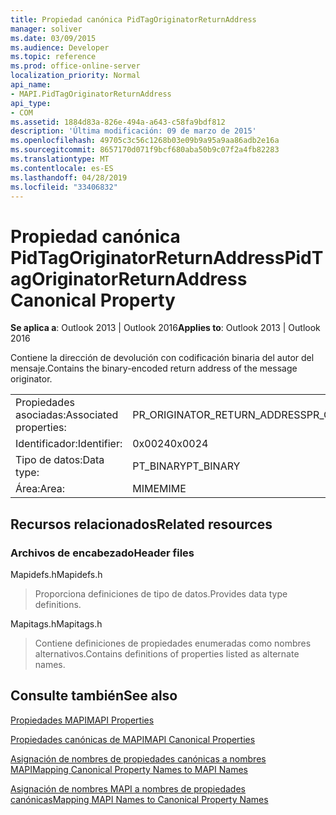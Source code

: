 ```yaml
---
title: Propiedad canónica PidTagOriginatorReturnAddress
manager: soliver
ms.date: 03/09/2015
ms.audience: Developer
ms.topic: reference
ms.prod: office-online-server
localization_priority: Normal
api_name:
- MAPI.PidTagOriginatorReturnAddress
api_type:
- COM
ms.assetid: 1884d83a-826e-494a-a643-c58fa9bdf812
description: 'Última modificación: 09 de marzo de 2015'
ms.openlocfilehash: 49705c3c56c1268b03e09b9a95a9aa86adb2e16a
ms.sourcegitcommit: 8657170d071f9bcf680aba50b9c07f2a4fb82283
ms.translationtype: MT
ms.contentlocale: es-ES
ms.lasthandoff: 04/28/2019
ms.locfileid: "33406832"
---
```

# <a name="pidtagoriginatorreturnaddress-canonical-property"></a><span data-ttu-id="3ddd8-103">Propiedad canónica PidTagOriginatorReturnAddress</span><span class="sxs-lookup"><span data-stu-id="3ddd8-103">PidTagOriginatorReturnAddress Canonical Property</span></span>

  
  
<span data-ttu-id="3ddd8-104">**Se aplica a**: Outlook 2013 | Outlook 2016</span><span class="sxs-lookup"><span data-stu-id="3ddd8-104">**Applies to**: Outlook 2013 | Outlook 2016</span></span> 
  
<span data-ttu-id="3ddd8-105">Contiene la dirección de devolución con codificación binaria del autor del mensaje.</span><span class="sxs-lookup"><span data-stu-id="3ddd8-105">Contains the binary-encoded return address of the message originator.</span></span>
  
|||
|:-----|:-----|
|<span data-ttu-id="3ddd8-106">Propiedades asociadas:</span><span class="sxs-lookup"><span data-stu-id="3ddd8-106">Associated properties:</span></span>  <br/> |<span data-ttu-id="3ddd8-107">PR_ORIGINATOR_RETURN_ADDRESS</span><span class="sxs-lookup"><span data-stu-id="3ddd8-107">PR_ORIGINATOR_RETURN_ADDRESS</span></span>  <br/> |
|<span data-ttu-id="3ddd8-108">Identificador:</span><span class="sxs-lookup"><span data-stu-id="3ddd8-108">Identifier:</span></span>  <br/> |<span data-ttu-id="3ddd8-109">0x0024</span><span class="sxs-lookup"><span data-stu-id="3ddd8-109">0x0024</span></span>  <br/> |
|<span data-ttu-id="3ddd8-110">Tipo de datos:</span><span class="sxs-lookup"><span data-stu-id="3ddd8-110">Data type:</span></span>  <br/> |<span data-ttu-id="3ddd8-111">PT_BINARY</span><span class="sxs-lookup"><span data-stu-id="3ddd8-111">PT_BINARY</span></span>  <br/> |
|<span data-ttu-id="3ddd8-112">Área:</span><span class="sxs-lookup"><span data-stu-id="3ddd8-112">Area:</span></span>  <br/> |<span data-ttu-id="3ddd8-113">MIME</span><span class="sxs-lookup"><span data-stu-id="3ddd8-113">MIME</span></span>  <br/> |
   
## <a name="related-resources"></a><span data-ttu-id="3ddd8-114">Recursos relacionados</span><span class="sxs-lookup"><span data-stu-id="3ddd8-114">Related resources</span></span>

### <a name="header-files"></a><span data-ttu-id="3ddd8-115">Archivos de encabezado</span><span class="sxs-lookup"><span data-stu-id="3ddd8-115">Header files</span></span>

<span data-ttu-id="3ddd8-116">Mapidefs.h</span><span class="sxs-lookup"><span data-stu-id="3ddd8-116">Mapidefs.h</span></span>
  
> <span data-ttu-id="3ddd8-117">Proporciona definiciones de tipo de datos.</span><span class="sxs-lookup"><span data-stu-id="3ddd8-117">Provides data type definitions.</span></span>
    
<span data-ttu-id="3ddd8-118">Mapitags.h</span><span class="sxs-lookup"><span data-stu-id="3ddd8-118">Mapitags.h</span></span>
  
> <span data-ttu-id="3ddd8-119">Contiene definiciones de propiedades enumeradas como nombres alternativos.</span><span class="sxs-lookup"><span data-stu-id="3ddd8-119">Contains definitions of properties listed as alternate names.</span></span>
    
## <a name="see-also"></a><span data-ttu-id="3ddd8-120">Consulte también</span><span class="sxs-lookup"><span data-stu-id="3ddd8-120">See also</span></span>



[<span data-ttu-id="3ddd8-121">Propiedades MAPI</span><span class="sxs-lookup"><span data-stu-id="3ddd8-121">MAPI Properties</span></span>](mapi-properties.md)
  
[<span data-ttu-id="3ddd8-122">Propiedades canónicas de MAPI</span><span class="sxs-lookup"><span data-stu-id="3ddd8-122">MAPI Canonical Properties</span></span>](mapi-canonical-properties.md)
  
[<span data-ttu-id="3ddd8-123">Asignación de nombres de propiedades canónicas a nombres MAPI</span><span class="sxs-lookup"><span data-stu-id="3ddd8-123">Mapping Canonical Property Names to MAPI Names</span></span>](mapping-canonical-property-names-to-mapi-names.md)
  
[<span data-ttu-id="3ddd8-124">Asignación de nombres MAPI a nombres de propiedades canónicas</span><span class="sxs-lookup"><span data-stu-id="3ddd8-124">Mapping MAPI Names to Canonical Property Names</span></span>](mapping-mapi-names-to-canonical-property-names.md)

